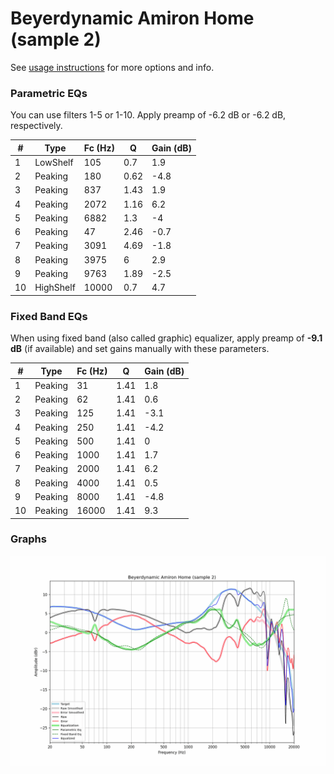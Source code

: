 # Beyerdynamic Amiron Home (sample 2)
See [usage instructions](https://github.com/jaakkopasanen/AutoEq#usage) for more options and info.

### Parametric EQs
You can use filters 1-5 or 1-10. Apply preamp of -6.2 dB or -6.2 dB, respectively.

|   # | Type      |   Fc (Hz) |    Q |   Gain (dB) |
|-----|-----------|-----------|------|-------------|
|   1 | LowShelf  |       105 | 0.7  |         1.9 |
|   2 | Peaking   |       180 | 0.62 |        -4.8 |
|   3 | Peaking   |       837 | 1.43 |         1.9 |
|   4 | Peaking   |      2072 | 1.16 |         6.2 |
|   5 | Peaking   |      6882 | 1.3  |        -4   |
|   6 | Peaking   |        47 | 2.46 |        -0.7 |
|   7 | Peaking   |      3091 | 4.69 |        -1.8 |
|   8 | Peaking   |      3975 | 6    |         2.9 |
|   9 | Peaking   |      9763 | 1.89 |        -2.5 |
|  10 | HighShelf |     10000 | 0.7  |         4.7 |

### Fixed Band EQs
When using fixed band (also called graphic) equalizer, apply preamp of **-9.1 dB** (if available) and set gains manually with these parameters.

|   # | Type    |   Fc (Hz) |    Q |   Gain (dB) |
|-----|---------|-----------|------|-------------|
|   1 | Peaking |        31 | 1.41 |         1.8 |
|   2 | Peaking |        62 | 1.41 |         0.6 |
|   3 | Peaking |       125 | 1.41 |        -3.1 |
|   4 | Peaking |       250 | 1.41 |        -4.2 |
|   5 | Peaking |       500 | 1.41 |         0   |
|   6 | Peaking |      1000 | 1.41 |         1.7 |
|   7 | Peaking |      2000 | 1.41 |         6.2 |
|   8 | Peaking |      4000 | 1.41 |         0.5 |
|   9 | Peaking |      8000 | 1.41 |        -4.8 |
|  10 | Peaking |     16000 | 1.41 |         9.3 |

### Graphs
![](./Beyerdynamic%20Amiron%20Home%20(sample%202).png)
